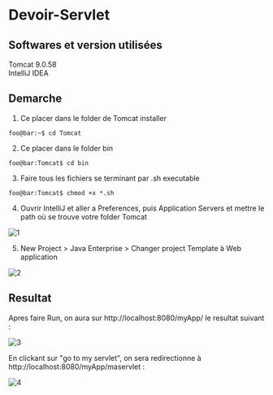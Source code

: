 # Devoir-Servlet

## Softwares et version utilisées
Tomcat 9.0.58
<br/> IntelliJ IDEA

## Demarche
1. Ce placer dans le folder de Tomcat installer
```console
foo@bar:~$ cd Tomcat
```
2. Ce placer dans le folder bin
```console
foo@bar:Tomcat$ cd bin
```
3. Faire tous les fichiers se terminant par .sh executable
```console
foo@bar:Tomcat$ chmod +x *.sh
```
4. Ouvrir IntelliJ et aller a Preferences, puis Application Servers et mettre le path où se trouve votre folder Tomcat

 ![1](https://user-images.githubusercontent.com/72801133/152678448-3691a453-7732-4387-a1ae-2d6ef828049b.png)

5. New Project > Java Enterprise > Changer project Template à Web application

![2](https://user-images.githubusercontent.com/72801133/152678575-42846de2-41b3-420d-b3ca-a8eb6715ab3a.png)

## Resultat

Apres faire Run, on aura sur http://localhost:8080/myApp/ le resultat suivant :

![3](https://user-images.githubusercontent.com/72801133/152678680-41a4f277-1654-4c93-a1c8-d32a983efffa.png)

En clickant sur "go to my servlet", on sera redirectionne à http://localhost:8080/myApp/maservlet :

![4](https://user-images.githubusercontent.com/72801133/152678731-696733ff-79e9-4bf7-9c4c-e3452cb2e1b9.png)
